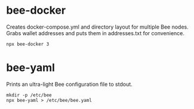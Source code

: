 # bee-docker

Creates docker-compose.yml and directory layout for multiple Bee nodes. Grabs wallet addresses and puts them in addresses.txt for convenience.

```
npx bee-docker 3
```

# bee-yaml

Prints an ultra-light Bee configuration file to stdout.

```
mkdir -p /etc/bee
npx bee-yaml > /etc/bee/bee.yaml
```
